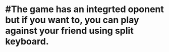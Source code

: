 <h1 I developed a game using python, called Pong./>
#The game has an integrted oponent but if you want to, you can play against your friend using split keyboard.
